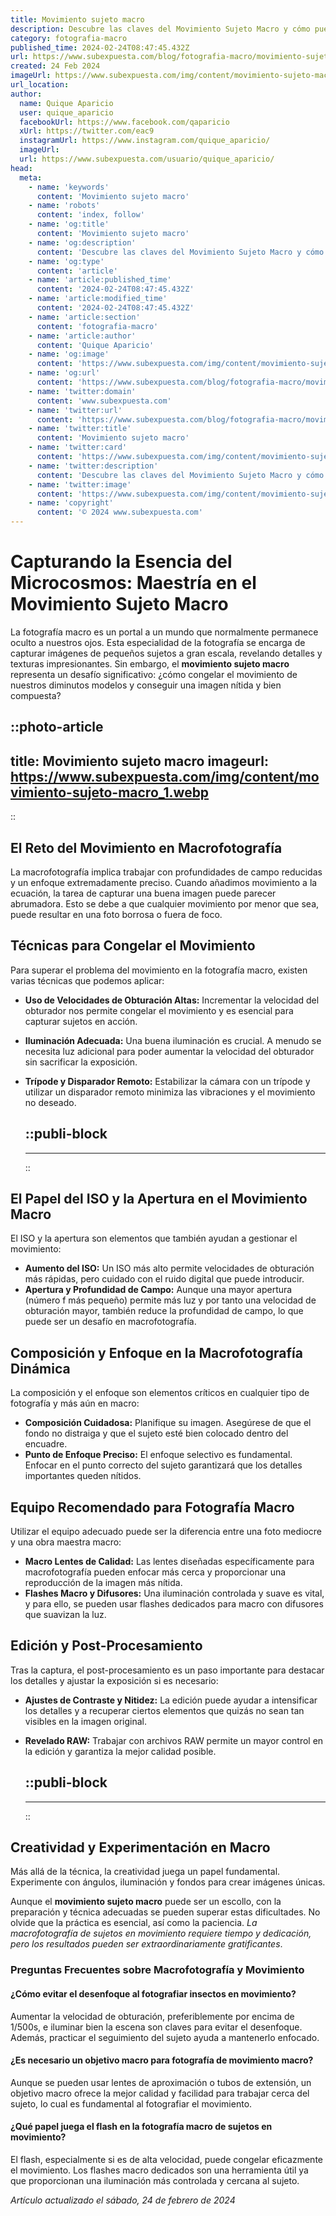```yaml
---
title: Movimiento sujeto macro
description: Descubre las claves del Movimiento Sujeto Macro y cómo puede transformar tu enfoque empresarial. Estrategias y tips efectivos aquí.
category: fotografia-macro
published_time: 2024-02-24T08:47:45.432Z
url: https://www.subexpuesta.com/blog/fotografia-macro/movimiento-sujeto-macro
created: 24 Feb 2024
imageUrl: https://www.subexpuesta.com/img/content/movimiento-sujeto-macro_1.webp
url_location:
author:
  name: Quique Aparicio
  user: quique_aparicio
  facebookUrl: https://www.facebook.com/qaparicio
  xUrl: https://twitter.com/eac9
  instagramUrl: https://www.instagram.com/quique_aparicio/
  imageUrl: 
  url: https://www.subexpuesta.com/usuario/quique_aparicio/
head:
  meta:
    - name: 'keywords'
      content: 'Movimiento sujeto macro'
    - name: 'robots'
      content: 'index, follow'
    - name: 'og:title'
      content: 'Movimiento sujeto macro'
    - name: 'og:description'
      content: 'Descubre las claves del Movimiento Sujeto Macro y cómo puede transformar tu enfoque empresarial. Estrategias y tips efectivos aquí.'
    - name: 'og:type'
      content: 'article'
    - name: 'article:published_time'
      content: '2024-02-24T08:47:45.432Z'
    - name: 'article:modified_time'
      content: '2024-02-24T08:47:45.432Z'
    - name: 'article:section'
      content: 'fotografia-macro'
    - name: 'article:author'
      content: 'Quique Aparicio'
    - name: 'og:image'
      content: 'https://www.subexpuesta.com/img/content/movimiento-sujeto-macro_1.webp'
    - name: 'og:url'
      content: 'https://www.subexpuesta.com/blog/fotografia-macro/movimiento-sujeto-macro'
    - name: 'twitter:domain'
      content: 'www.subexpuesta.com'
    - name: 'twitter:url'
      content: 'https://www.subexpuesta.com/blog/fotografia-macro/movimiento-sujeto-macro'
    - name: 'twitter:title'
      content: 'Movimiento sujeto macro'
    - name: 'twitter:card'
      content: 'https://www.subexpuesta.com/img/content/movimiento-sujeto-macro_1.webp'
    - name: 'twitter:description'
      content: 'Descubre las claves del Movimiento Sujeto Macro y cómo puede transformar tu enfoque empresarial. Estrategias y tips efectivos aquí.'
    - name: 'twitter:image'
      content: 'https://www.subexpuesta.com/img/content/movimiento-sujeto-macro_1.webp'
    - name: 'copyright'
      content: '© 2024 www.subexpuesta.com'
---
```

# Capturando la Esencia del Microcosmos: Maestría en el Movimiento Sujeto Macro

La fotografía macro es un portal a un mundo que normalmente permanece oculto a nuestros ojos. Esta especialidad de la fotografía se encarga de capturar imágenes de pequeños sujetos a gran escala, revelando detalles y texturas impresionantes. Sin embargo, el **movimiento sujeto macro** representa un desafío significativo: ¿cómo congelar el movimiento de nuestros diminutos modelos y conseguir una imagen nítida y bien compuesta?


::photo-article
---
title: Movimiento sujeto macro
imageurl: https://www.subexpuesta.com/img/content/movimiento-sujeto-macro_1.webp
---
::


## El Reto del Movimiento en Macrofotografía

La macrofotografía implica trabajar con profundidades de campo reducidas y un enfoque extremadamente preciso. Cuando añadimos movimiento a la ecuación, la tarea de capturar una buena imagen puede parecer abrumadora. Esto se debe a que cualquier movimiento por menor que sea, puede resultar en una foto borrosa o fuera de foco.

## Técnicas para Congelar el Movimiento

Para superar el problema del movimiento en la fotografía macro, existen varias técnicas que podemos aplicar:

- **Uso de Velocidades de Obturación Altas:** Incrementar la velocidad del obturador nos permite congelar el movimiento y es esencial para capturar sujetos en acción.
- **Iluminación Adecuada:** Una buena iluminación es crucial. A menudo se necesita luz adicional para poder aumentar la velocidad del obturador sin sacrificar la exposición.
- **Trípode y Disparador Remoto:** Estabilizar la cámara con un trípode y utilizar un disparador remoto minimiza las vibraciones y el movimiento no deseado.


  ::publi-block
  ---
  ---
  ::
  
  
## El Papel del ISO y la Apertura en el Movimiento Macro

El ISO y la apertura son elementos que también ayudan a gestionar el movimiento:

- **Aumento del ISO:** Un ISO más alto permite velocidades de obturación más rápidas, pero cuidado con el ruido digital que puede introducir.
- **Apertura y Profundidad de Campo:** Aunque una mayor apertura (número f más pequeño) permite más luz y por tanto una velocidad de obturación mayor, también reduce la profundidad de campo, lo que puede ser un desafío en macrofotografía.

## Composición y Enfoque en la Macrofotografía Dinámica

La composición y el enfoque son elementos críticos en cualquier tipo de fotografía y más aún en macro:

- **Composición Cuidadosa:** Planifique su imagen. Asegúrese de que el fondo no distraiga y que el sujeto esté bien colocado dentro del encuadre.
- **Punto de Enfoque Preciso:** El enfoque selectivo es fundamental. Enfocar en el punto correcto del sujeto garantizará que los detalles importantes queden nítidos.

## Equipo Recomendado para Fotografía Macro

Utilizar el equipo adecuado puede ser la diferencia entre una foto mediocre y una obra maestra macro:

- **Macro Lentes de Calidad:** Las lentes diseñadas específicamente para macrofotografía pueden enfocar más cerca y proporcionar una reproducción de la imagen más nítida.
- **Flashes Macro y Difusores:** Una iluminación controlada y suave es vital, y para ello, se pueden usar flashes dedicados para macro con difusores que suavizan la luz.

## Edición y Post-Procesamiento

Tras la captura, el post-procesamiento es un paso importante para destacar los detalles y ajustar la exposición si es necesario:

- **Ajustes de Contraste y Nitidez:** La edición puede ayudar a intensificar los detalles y a recuperar ciertos elementos que quizás no sean tan visibles en la imagen original.
- **Revelado RAW:** Trabajar con archivos RAW permite un mayor control en la edición y garantiza la mejor calidad posible.


  ::publi-block
  ---
  ---
  ::
  
  
## Creatividad y Experimentación en Macro

Más allá de la técnica, la creatividad juega un papel fundamental. Experimente con ángulos, iluminación y fondos para crear imágenes únicas.

Aunque el **movimiento sujeto macro** puede ser un escollo, con la preparación y técnica adecuadas se pueden superar estas dificultades. No olvide que la práctica es esencial, así como la paciencia. *La macrofotografía de sujetos en movimiento requiere tiempo y dedicación, pero los resultados pueden ser extraordinariamente gratificantes*.

### Preguntas Frecuentes sobre Macrofotografía y Movimiento

#### ¿Cómo evitar el desenfoque al fotografiar insectos en movimiento?
Aumentar la velocidad de obturación, preferiblemente por encima de 1/500s, e iluminar bien la escena son claves para evitar el desenfoque. Además, practicar el seguimiento del sujeto ayuda a mantenerlo enfocado.

#### ¿Es necesario un objetivo macro para fotografía de movimiento macro?
Aunque se pueden usar lentes de aproximación o tubos de extensión, un objetivo macro ofrece la mejor calidad y facilidad para trabajar cerca del sujeto, lo cual es fundamental al fotografiar el movimiento.

#### ¿Qué papel juega el flash en la fotografía macro de sujetos en movimiento?
El flash, especialmente si es de alta velocidad, puede congelar eficazmente el movimiento. Los flashes macro dedicados son una herramienta útil ya que proporcionan una iluminación más controlada y cercana al sujeto.

_Artículo actualizado el sábado, 24 de febrero de 2024_